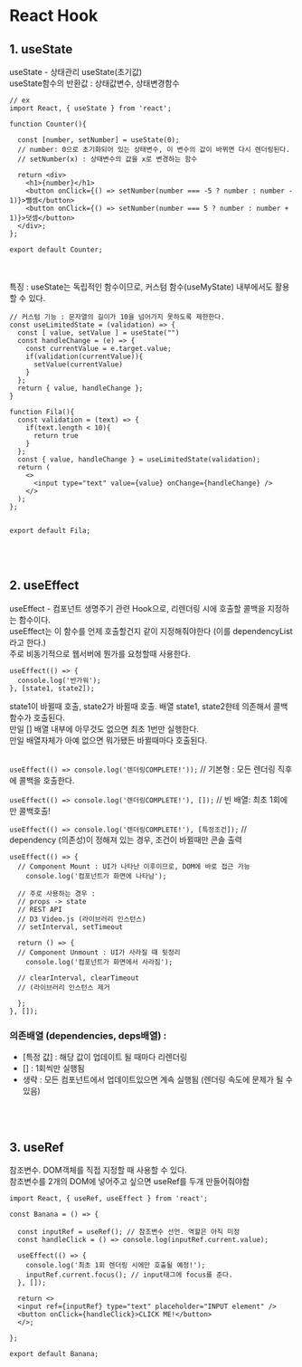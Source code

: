 # React Hook

## 1. useState

useState - 상태관리
useState(초기값) <br>
useState함수의 반환값 : 상태값변수, 상태변경함수 <br>

```
// ex
import React, { useState } from 'react';

function Counter(){

  const [number, setNumber] = useState(0);
  // number: 0으로 초기화되어 있는 상태변수, 이 변수의 값이 바뀌면 다시 렌더링된다.
  // setNumber(x) : 상태변수의 값을 x로 변경하는 함수

  return <div>
    <h1>{number}</h1>
    <button onClick={() => setNumber(number === -5 ? number : number - 1)}>뺄셈</button>
    <button onClick={() => setNumber(number === 5 ? number : number + 1)}>덧셈</button>
  </div>;
};

export default Counter;
```

<br><br>
특징 : useState는 독립적인 함수이므로, 커스텀 함수(useMyState) 내부에서도 활용할 수 있다.

```
// 커스텀 기능 : 문자열의 길이가 10을 넘어가지 못하도록 제한한다.
const useLimitedState = (validation) => {
  const [ value, setValue ] = useState("")
  const handleChange = (e) => {
    const currentValue = e.target.value;
    if(validation(currentValue)){
      setValue(currentValue)
    }
  };
  return { value, handleChange };
}

function Fila(){
  const validation = (text) => {
    if(text.length < 10){
      return true
    }
  };
  const { value, handleChange } = useLimitedState(validation);
  return (
    <>
      <input type="text" value={value} onChange={handleChange} />
    </>
  );
};


export default Fila;
```

<br>
<br>

## 2. useEffect

useEffect - 컴포넌트 생명주기 관련 Hook으로, 리렌더링 시에 호출할 콜백을 지정하는 함수이다.<br/>
useEffect는 이 함수를 언제 호출할건지 같이 지정해줘야한다 (이를 dependencyList라고 한다.) <br />
주로 비동기적으로 웹서버에 뭔가를 요청할때 사용한다.<br/>

```
useEffect(() => {
  console.log('반가워');
}, [state1, state2]);
```

state1이 바뀔때 호출, state2가 바뀔때 호출. 배열 state1, state2한테 의존해서 콜백함수가 호출된다. <br/>
만일 [] 배열 내부에 아무것도 없으면 최초 1번만 실행한다.<br/>
만일 배열자체가 아예 없으면 뭐가됐든 바뀔때마다 호출된다.
<br />
<br />

`useEffect(() => console.log('렌더링COMPLETE!'));` // 기본형 : 모든 렌더링 직후에 콜백을 호출한다.

`useEffect(() => console.log('렌더링COMPLETE!'), []);` // 빈 배열: 최초 1회에만 콜백호출!

`useEffect(() => console.log('렌더링COMPLETE!'), [특정조건]);` // dependency (의존성)이 정해져 있는 경우, 조건이 바뀔때만 콘솔 출력

```
useEffect(() => {
  // Component Mount : UI가 나타난 이후이므로, DOM에 바로 접근 가능
    console.log('컴포넌트가 화면에 나타남');

  // 주로 사용하는 경우 :
  // props -> state
  // REST API
  // D3 Video.js (라이브러리 인스턴스)
  // setInterval, setTimeout

  return () => {
  // Component Unmount : UI가 사라질 때 뒷정리
    console.log('컴포넌트가 화면에서 사라짐');

  // clearInterval, clearTimeout
  // (라이브러리 인스턴스 제거

  };
}, []);
```

### 의존배열 (dependencies, deps배열) :

- [특정 값] : 해당 값이 업데이트 될 때마다 리렌더링
- [] : 1회씩만 실행됨
- 생략 : 모든 컴포넌트에서 업데이트있으면 계속 실행됨 (렌더링 속도에 문제가 될 수 있음)

<br /> <br />

## 3. useRef

참조변수. DOM객체를 직접 지정할 때 사용할 수 있다. <br/>
참조변수를 2개의 DOM에 넣어주고 싶으면 useRef를 두개 만들어줘야함<br>

```
import React, { useRef, useEffect } from 'react';

const Banana = () => {

  const inputRef = useRef(); // 참조변수 선언. 역할은 아직 미정
  const handleClick = () => console.log(inputRef.current.value);

  useEffect(() => {
    console.log('최초 1회 렌더링 시에만 호출될 예정!');
    inputRef.current.focus(); // input태그에 focus를 준다.
  }, []);

  return <>
  <input ref={inputRef} type="text" placeholder="INPUT element" />
  <button onClick={handleClick}>CLICK ME!</button>
  </>;

};

export default Banana;

```

